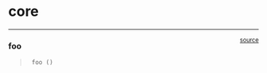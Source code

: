 # core


<!-- WARNING: THIS FILE WAS AUTOGENERATED! DO NOT EDIT! -->

------------------------------------------------------------------------

<a
href="https://github.com/Open-Book-Studio/THU-Coursework-Machine-Learning-for-Big-Data/blob/main/thu_big_data_ml/core.py#L9"
target="_blank" style="float:right; font-size:smaller">source</a>

### foo

>      foo ()
